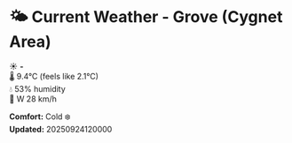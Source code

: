 # 🌤️ Current Weather - Grove (Cygnet Area)

☀️ **-**  
🌡️ 9.4°C (feels like 2.1°C)  
💧 53% humidity  
💨 W 28 km/h  

**Comfort:** Cold ❄️  
**Updated:** 20250924120000
